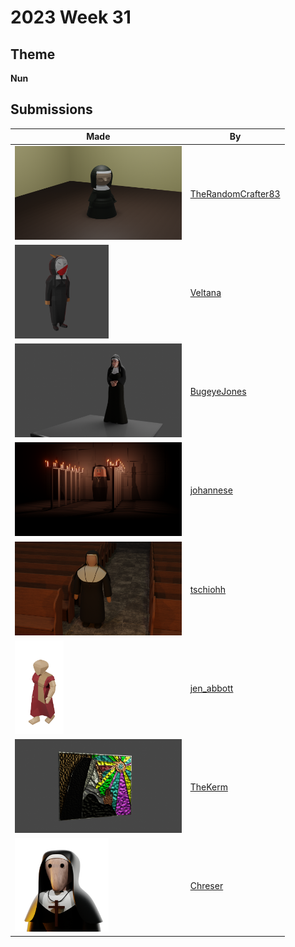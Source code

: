 # 2023 Week 31


## Theme

**Nun**


## Submissions

| Made | By |
|------|----|
| <img src="./TheRandomCrafter83/NUN.png" height="150" /> | [TheRandomCrafter83](./TheRandomCrafter83/) |
| <img src="./Veltana/evilnun.png" height="150" /> | [Veltana](./Veltana/) |
| <img src="./BugeyeJones/The_Nun_challenged.png" height="150" /> | [BugeyeJones](./BugeyeJones/) |
| <img src="./johannese/NunChallenge.png" height="150" /> | [johannese](./johannese/) |
| <img src="./tschiohh/Nonne_rendering_01.png" height="150" /> | [tschiohh](./tschiohh/) |
| <img src="./jen_abbott/buddhist-nun-aug2023-jsa.png" height="150" /> | [jen_abbott](./jen_abbott/) |
| <img src="./TheKerm/stained-glass-nun.png" height="150" /> | [TheKerm](./TheKerm/) |
| <img src="./Chreser/Nun.png" height="150" /> | [Chreser](./Chreser/) |
